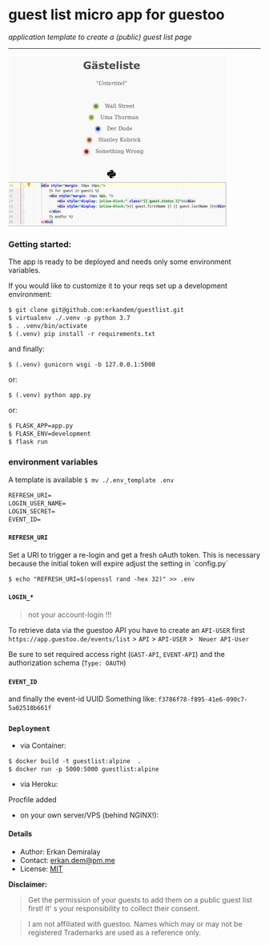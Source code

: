 # guest list micro app for guestoo

*application template to create a (public) guest list page*

* * * 

![demo screenshot](static/demo_screenshot.png)


### Getting started:

The app is ready to be deployed and needs only some environment variables.


If you would like to customize it to your reqs set up a development environment:

```
$ git clone git@github.com:erkandem/guestlist.git
$ virtualenv ./.venv -p python 3.7
$ . .venv/bin/activate
$ (.venv) pip install -r requirements.txt
```
and finally:
```
$ (.venv) gunicorn wsgi -b 127.0.0.1:5000
```
or:
```
$ (.venv) python app.py
```
or:
```
$ FLASK_APP=app.py
$ FLASK_ENV=development
$ flask run
```

### environment variables 

A template is available ``$ mv ./.env_template .env``

```
REFRESH_URI=
LOGIN_USER_NAME=
LOGIN_SECRET=
EVENT_ID=
```

#### `REFRESH_URI`
Set a URI to trigger a re-login and get a fresh oAuth token.
This is necessary because the initial token will expire
adjust the setting in ´config.py´
```
$ echo "REFRESH_URI=$(openssl rand -hex 32)" >> .env
```

#### `LOGIN_*`
> not your account-login !!!

To retrieve data via the guestoo API you have to create an `API-USER` first
 `https://app.guestoo.de/events/list` > `API` > `API-USER` > ` Neuer API-User`

Be sure to set required access right (`GAST-API`, `EVENT-API`) and
the authorization schema (`Type: OAUTH`)


#### `EVENT_ID`
and finally the event-id UUID
Something like: `f3786f78-f895-41e6-090c7-5a02518b661f`


### `Deployment`
 - via Container:
```
$ docker build -t guestlist:alpine  .
$ docker run -p 5000:5000 guestlist:alpine
```

 - via Heroku:

Procfile added


 - on your own server/VPS (behind NGINX!):
>


#### Details 

 - Author: Erkan Demiralay
 - Contact: [erkan.dem@pm.me](mailto:erkan.dem@pm.me)
 - License:  [MIT](/LICENSE)

**Disclaimer:**

> Get the permission of your guests 
> to add them on a public guest list first!
> It' s your responsibility to collect their consent.

> I am not affiliated with guestoo. Names which may or may not be registered Trademarks 
> are used as a reference only. 
